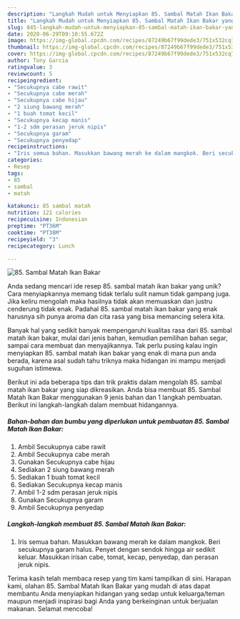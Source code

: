 ```yaml
---
description: "Langkah Mudah untuk Menyiapkan 85. Sambal Matah Ikan Bakar yang Bisa Manjain Lidah"
title: "Langkah Mudah untuk Menyiapkan 85. Sambal Matah Ikan Bakar yang Bisa Manjain Lidah"
slug: 845-langkah-mudah-untuk-menyiapkan-85-sambal-matah-ikan-bakar-yang-bisa-manjain-lidah
date: 2020-06-29T09:10:55.672Z
image: https://img-global.cpcdn.com/recipes/87249b67f99dede3/751x532cq70/85-sambal-matah-ikan-bakar-foto-resep-utama.jpg
thumbnail: https://img-global.cpcdn.com/recipes/87249b67f99dede3/751x532cq70/85-sambal-matah-ikan-bakar-foto-resep-utama.jpg
cover: https://img-global.cpcdn.com/recipes/87249b67f99dede3/751x532cq70/85-sambal-matah-ikan-bakar-foto-resep-utama.jpg
author: Tony Garcia
ratingvalue: 3
reviewcount: 5
recipeingredient:
- "Secukupnya cabe rawit"
- "Secukupnya cabe merah"
- "Secukupnya cabe hijau"
- "2 siung bawang merah"
- "1 buah tomat kecil"
- "Secukupnya kecap manis"
- "1-2 sdm perasan jeruk nipis"
- "Secukupnya garam"
- "Secukupnya penyedap"
recipeinstructions:
- "Iris semua bahan. Masukkan bawang merah ke dalam mangkok. Beri secukupnya garam halus. Penyet dengan sendok hingga air sedikit keluar. Masukkan irisan cabe, tomat, kecap, penyedap, dan perasan jeruk nipis."
categories:
- Resep
tags:
- 85
- sambal
- matah

katakunci: 85 sambal matah 
nutrition: 121 calories
recipecuisine: Indonesian
preptime: "PT36M"
cooktime: "PT38M"
recipeyield: "3"
recipecategory: Lunch

---
```



![85. Sambal Matah Ikan Bakar](https://img-global.cpcdn.com/recipes/87249b67f99dede3/751x532cq70/85-sambal-matah-ikan-bakar-foto-resep-utama.jpg)

Anda sedang mencari ide resep 85. sambal matah ikan bakar yang unik? Cara menyiapkannya memang tidak terlalu sulit namun tidak gampang juga. Jika keliru mengolah maka hasilnya tidak akan memuaskan dan justru cenderung tidak enak. Padahal 85. sambal matah ikan bakar yang enak harusnya sih punya aroma dan cita rasa yang bisa memancing selera kita.

Banyak hal yang sedikit banyak mempengaruhi kualitas rasa dari 85. sambal matah ikan bakar, mulai dari jenis bahan, kemudian pemilihan bahan segar, sampai cara membuat dan menyajikannya. Tak perlu pusing kalau ingin menyiapkan 85. sambal matah ikan bakar yang enak di mana pun anda berada, karena asal sudah tahu triknya maka hidangan ini mampu menjadi suguhan istimewa.




Berikut ini ada beberapa tips dan trik praktis dalam mengolah 85. sambal matah ikan bakar yang siap dikreasikan. Anda bisa membuat 85. Sambal Matah Ikan Bakar menggunakan 9 jenis bahan dan 1 langkah pembuatan. Berikut ini langkah-langkah dalam membuat hidangannya.

<!--inarticleads1-->

##### Bahan-bahan dan bumbu yang diperlukan untuk pembuatan 85. Sambal Matah Ikan Bakar:

1. Ambil Secukupnya cabe rawit
1. Ambil Secukupnya cabe merah
1. Gunakan Secukupnya cabe hijau
1. Sediakan 2 siung bawang merah
1. Sediakan 1 buah tomat kecil
1. Sediakan Secukupnya kecap manis
1. Ambil 1-2 sdm perasan jeruk nipis
1. Gunakan Secukupnya garam
1. Ambil Secukupnya penyedap




<!--inarticleads2-->

##### Langkah-langkah membuat 85. Sambal Matah Ikan Bakar:

1. Iris semua bahan. Masukkan bawang merah ke dalam mangkok. Beri secukupnya garam halus. Penyet dengan sendok hingga air sedikit keluar. Masukkan irisan cabe, tomat, kecap, penyedap, dan perasan jeruk nipis.




Terima kasih telah membaca resep yang tim kami tampilkan di sini. Harapan kami, olahan 85. Sambal Matah Ikan Bakar yang mudah di atas dapat membantu Anda menyiapkan hidangan yang sedap untuk keluarga/teman maupun menjadi inspirasi bagi Anda yang berkeinginan untuk berjualan makanan. Selamat mencoba!

